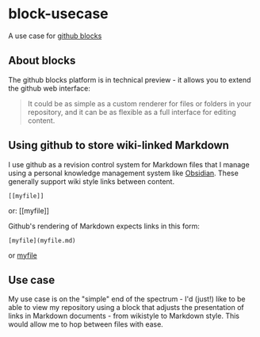 # block-usecase

A use case for [github blocks](https://blocks.githubnext.com)

## About blocks

The github blocks platform is in technical preview - it allows you to extend the github web interface:

> It could be as simple as a custom renderer for files or folders in your repository, and it can be as flexible as a full interface for editing content.

## Using github to store wiki-linked Markdown

I use github as a revision control system for Markdown files that I manage using a personal knowledge management system like [Obsidian](https://obsidian.md). These generally support wiki style links between content.
```
[[myfile]]
```
or:
[[myfile]]

Github's rendering of Markdown expects links in this form:
```
[myfile](myfile.md)
```
or [myfile](myfile.md)

## Use case

My use case is on the "simple" end of the spectrum - I'd (just!) like to be able to view my repository using a block that adjusts the presentation of links in Markdown documents - from wikistyle to Markdown style. This would allow me to hop between files with ease.
